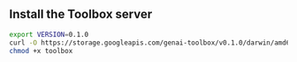 ## Install the Toolbox server

```bash
export VERSION=0.1.0
curl -O https://storage.googleapis.com/genai-toolbox/v0.1.0/darwin/amd64/toolbox
chmod +x toolbox
```
